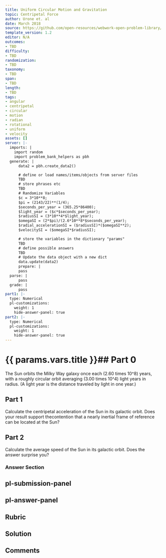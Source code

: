 ```yaml
---
title: Uniform Circular Motion and Gravitation
topic: Centripetal Force
author: Urone et. al
date: March 2018
source: https://github.com/open-resources/webwork-open-problem-library/tree/master/Contrib/BrockPhysics/College_Physics_Urone/6.Uniform_Circular_Motion_and_Gravitation/Newtons_Universal_Law_of_Gravitation/NU_U17-06-05-009.pg
template_version: 1.2
editor: N/A
outcomes:
- TBD
difficulty:
- TBD
randomization:
- TBD
taxonomy:
- TBD
span:
- TBD
length:
- TBD
tags:
- angular
- centripetal
- circular
- motion
- radian
- rotational
- uniform
- velocity
assets: []
server: |-
  imports: |
    import random
    import problem_bank_helpers as pbh
  generate: |
      data2 = pbh.create_data2()

      # define or load names/items/objects from server files
      TBD
      # store phrases etc
      TBD
      # Randomize Variables
      $c = 3*10**8;
      $pi = (2143/22)**(1/4);
      $seconds_per_year = (365.25*86400);
      $light_year = ($c*$seconds_per_year);
      $radiusSI = (3*10**4*$light_year);
      $omegaSI = (2*$pi)/(2.6*10**8*$seconds_per_year);
      $radial_accelerationSI = ($radiusSI)*($omegaSI**2);
      $velocitySI = ($omegaSI*$radiusSI);

      # store the variables in the dictionary "params"
      TBD
      # define possible answers
      TBD
      # Update the data object with a new dict
      data.update(data2)
      prepare: |
      pass
  parse: |
      pass
  grade: |
      pass
part1: |-
  type: Numerical
  pl-customizations:
    weight: 1
    hide-answer-panel: true
part2: |-
  type: Numerical
  pl-customizations:
    weight: 1
    hide-answer-panel: true
---
```


# {{ params.vars.title }}## Part 0 
The Sun orbits the Milky Way galaxy once each (2.60 times 10^8) years, with a roughly circular orbit averaging (3.00 times 10^4) light years in radius. (A light year is the distance traveled by light in one year.) 
## Part 1 
Calculate the centripetal acceleration of the Sun in its galactic orbit. Does your result support thecontention that a nearly inertial frame of reference can be located at the Sun? 
## Part 2 
Calculate the average speed of the Sun in its galactic orbit. Does the answer surprise you? 


### Answer Section 


## pl-submission-panel 


## pl-answer-panel 


## Rubric 


## Solution 


## Comments 


